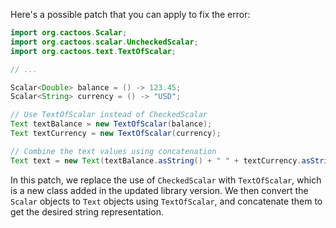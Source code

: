 Here's a possible patch that you can apply to fix the error:

```java
import org.cactoos.Scalar;
import org.cactoos.scalar.UncheckedScalar;
import org.cactoos.text.TextOfScalar;

// ...

Scalar<Double> balance = () -> 123.45;
Scalar<String> currency = () -> "USD";

// Use TextOfScalar instead of CheckedScalar
Text textBalance = new TextOfScalar(balance);
Text textCurrency = new TextOfScalar(currency);

// Combine the text values using concatenation
Text text = new Text(textBalance.asString() + " " + textCurrency.asString());
```

In this patch, we replace the use of `CheckedScalar` with `TextOfScalar`, which is a new class added in the updated library version. We then convert the `Scalar` objects to `Text` objects using `TextOfScalar`, and concatenate them to get the desired string representation.